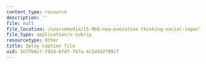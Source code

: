 ```yaml
---
content_type: resource
description: ''
file: null
file_location: /coursemedia/15-960-new-executive-thinking-social-impact-technology-projects-fall-2017-spring-2018/2e77b6c7f024bfdf7d7a4c2ddd2f99c7_Ek90ivXyusk.srt
file_type: application/x-subrip
resourcetype: Other
title: 3play caption file
uid: 2e77b6c7-f024-bfdf-7d7a-4c2ddd2f99c7
---
```

